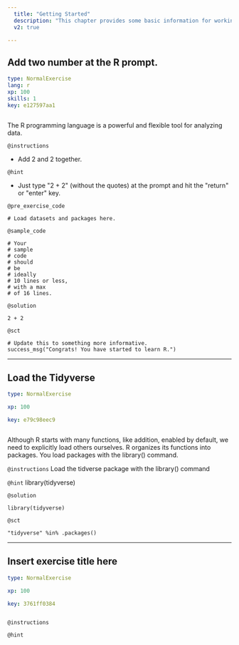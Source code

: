 ```yaml
---
  title: "Getting Started"
  description: "This chapter provides some basic information for working with R."
  v2: true

---
```

## Add two number at the R prompt.

```yaml
type: NormalExercise
lang: r
xp: 100
skills: 1
key: e127597aa1



```

The R programming language is a powerful and flexible tool for analyzing data. 

`@instructions`
- Add 2 and 2 together.

`@hint`
- Just type "2 + 2" (without the quotes) at the prompt and hit the "return" or "enter" key.

`@pre_exercise_code`
```{r}
# Load datasets and packages here.
```
`@sample_code`
```{r}
# Your
# sample
# code
# should
# be
# ideally
# 10 lines or less,
# with a max
# of 16 lines.
```
`@solution`
```{r}
2 + 2
```
`@sct`
```{r}
# Update this to something more informative.
success_msg("Congrats! You have started to learn R.")
```






---
## Load the Tidyverse

```yaml
type: NormalExercise

xp: 100

key: e79c98eec9



```

Although R starts with many functions, like addition, enabled by default, we need to explicitly load others ourselves. R organizes its functions into packages. You load packages with the library() command.

`@instructions`
Load the tidverse package with the library() command

`@hint`
library(tidyverse)



`@solution`
```{r}
library(tidyverse)
```
`@sct`
```{r}
"tidyverse" %in% .packages()
```






---
## Insert exercise title here

```yaml
type: NormalExercise

xp: 100

key: 3761ff0384



```



`@instructions`


`@hint`










